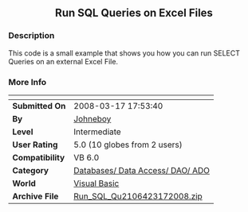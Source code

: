 ﻿<div align="center">

## Run SQL Queries on Excel Files


</div>

### Description

This code is a small example that shows you how you can run SELECT Queries on an external Excel File.
 
### More Info
 


<span>             |<span>
---                |---
**Submitted On**   |2008-03-17 17:53:40
**By**             |[Johneboy](https://github.com/Planet-Source-Code/PSCIndex/blob/master/ByAuthor/johneboy.md)
**Level**          |Intermediate
**User Rating**    |5.0 (10 globes from 2 users)
**Compatibility**  |VB 6\.0
**Category**       |[Databases/ Data Access/ DAO/ ADO](https://github.com/Planet-Source-Code/PSCIndex/blob/master/ByCategory/databases-data-access-dao-ado__1-6.md)
**World**          |[Visual Basic](https://github.com/Planet-Source-Code/PSCIndex/blob/master/ByWorld/visual-basic.md)
**Archive File**   |[Run\_SQL\_Qu2106423172008\.zip](https://github.com/Planet-Source-Code/johneboy-run-sql-queries-on-excel-files__1-70288/archive/master.zip)








